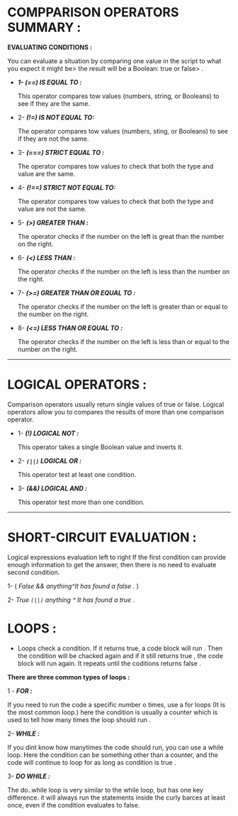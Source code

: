 # COMPPARISON OPERATORS SUMMARY :


**EVALUATING CONDITIONS :**

 You can evaluate a situation by comparing one value in the script to what you expect it might be> the result will be a Boolean: true or false> .
- ***1- (==) IS EQUAL 
TO :***

    This operator compares tow values (numbers, string, or Booleans) to see if they are the same.

- 2- ***(!=) IS NOT EQUAL TO:***

    The operator compares tow values (numbers, sting, or Booleans) to see if they are not the same.

- 3- ***(===) STRICT EQUAL TO :***

    The operator compares tow values to check that both the type and value are the same.

- 4- ***(!==) STRICT NOT EQUAL TO:***

  The operator compares tow values to check that both the type and value are not the same.

- 5- ***(>) GREATER THAN :***

  The operator checks if the number on the left is great than the number on the right.

- 6- ***(<) LESS THAN :***

    The operator checks if the number on the left is less than the number on the right.

- 7- ***(>=) GREATER THAN OR EQUAL TO :***

    The operator checks if the number on the left is greater than or equal to the number on the right.

- 8- ***(<=) LESS THAN OR EQUAL TO :***

    The operator checks if the number on the left is less than or equal to the number on the right.

---

# LOGICAL OPERATORS :

Comparison operators usually return single values of true or false.
Logical operators allow you to compares the results of more than one comparison operator.

- 1- ***(!) LOGICAL NOT :***

    This operator takes a single Boolean value and inverts it.

- 2- ***`(||)` LOGICAL OR :***

    This operator test at least one condition.

- 3- ***(&&) LOGICAL AND :***

    This operator test more than one condition.

---

# SHORT-CIRCUIT EVALUATION :

Logical expressions evaluation left to right 
If the first condition can provide enough information to get the answer, then there is no need to evaluate second condition.


1-  ( *False && anything^It has found a false .* )

 2- *True `(||)`  anything 
^
It has found a true .* 




# LOOPS :

- Loops check a condition. If it returns true, a code block will run . Then the condition will be chacked again and if it still returns true , the code block will run again. It repeats until the coditions returns false .

**There are three common types of loops :**

1 - ***FOR :*** 

 If you need to run the code a specific number o times, use a for loops (It is the most common loop.) here the condition is usually a counter which is used to tell how many times the loop should run .

2-  ***WHILE :***

If you dint know how manytimes the code should run, you can use a while loop. Here the condition can be something other than a counter, and the code will continue to loop for as long as condition is true .

3- ***DO WHILE :***

The do..while loop is very similar to the while loop, but has one key difference. it will always run the statements inside the curly barces at least once, even if the condition evaluates to false.


